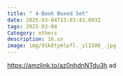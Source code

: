 ```yaml
---
title: " 4-Book Boxed Set"
date: 2025-03-04T13:03:43.093Z
tags: 2025-03-04
Category: others
description: 16.xx
image: img/91k8tymlpfl._sl1500_.jpg
---
```

https://amzlink.to/az0nhdnNTdu3h  ad